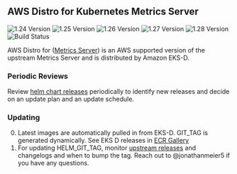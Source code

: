 ## **AWS Distro for Kubernetes Metrics Server**
![1.24 Version](https://img.shields.io/badge/1--24%20version-v0.7.1-blue)
![1.25 Version](https://img.shields.io/badge/1--25%20version-v0.7.1-blue)
![1.26 Version](https://img.shields.io/badge/1--26%20version-v0.7.1-blue)
![1.27 Version](https://img.shields.io/badge/1--27%20version-v0.7.1-blue)
![1.28 Version](https://img.shields.io/badge/1--28%20version-v0.7.1-blue)
![Build Status](https://codebuild.us-west-2.amazonaws.com/badges?uuid=eyJlbmNyeXB0ZWREYXRhIjoiSEFNYVlKSURxN25YRGpuWURwWmZOS05vbkl6YTdHTzNHTFJpdzdHZGJUL001ZlNqS1JhblM0QTl2VytuUzNRQ09WazJwRHVUZnp0dVRCb3dLTUVxb2w4PSIsIml2UGFyYW1ldGVyU3BlYyI6IkJIOGVvTFk2bWVVcnhUTkoiLCJtYXRlcmlhbFNldFNlcmlhbCI6MX0%3D&branch=main)

AWS Distro for ([Metrics Server](https://github.com/kubernetes-sigs/metrics-server)) is an AWS supported version of the upstream Metrics Server and is distributed by Amazon EKS-D.

### Periodic Reviews
Review [helm chart releases](https://github.com/kubernetes-sigs/metrics-server/releases) periodically to identify new releases and decide on an update plan and an update schedule.

### Updating
0. Latest images are automatically pulled in from EKS-D. GIT_TAG is generated dynamically. See EKS D releases in [ECR Gallery](https://gallery.ecr.aws/eks-distro/kubernetes-sigs/metrics-server)
1. For updating HELM_GIT_TAG, monitor [upstream releases](https://github.com/kubernetes-sigs/metrics-server/releases) and changelogs and when to bump the tag. Reach out to @jonathanmeier5 if you have any questions.

